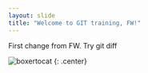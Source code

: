 ```yaml
---
layout: slide
title: "Welcome to GIT training, FW!"
---
```


First change from FW.
Try git diff

![boxertocat](https://octodex.github.com/images/boxertocat_octodex.jpg)
{: .center}
